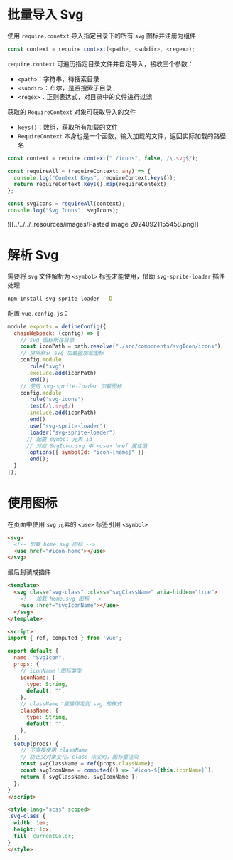 # 批量导入 Svg

使用 `require.conetxt` 导入指定目录下的所有 `svg` 图标并注册为组件

```js
const context = require.context(<path>, <subdir>, <regex>);
```

`require.context` 可遍历指定目录文件并自定导入，接收三个参数：
- `<path>`：字符串，待搜索目录
- `<subdir>`：布尔，是否搜索子目录
- `<regex>`：正则表达式，对目录中的文件进行过滤

获取的 `RequireContext` 对象可获取导入的文件
- `keys()`：数组，获取所有加载的文件
- `RequireContext` 本身也是一个函数，输入加载的文件，返回实际加载的路径名

```ts
const context = require.context("./icons", false, /\.svg$/);

const requireAll = (requireContext: any) => {
  console.log("Context Keys", requireContext.keys());
  return requireContext.keys().map(requireContext);
};

const svgIcons = requireAll(context);
console.log("Svg Icons", svgIcons);
```

![[../../../_resources/images/Pasted image 20240921155458.png]]

# 解析 Svg

需要将 `svg` 文件解析为 `<symbol>` 标签才能使用，借助 `svg-sprite-loader` 插件处理

```bash
npm install svg-sprite-loader --D
```

配置 `vue.config.js`：

```js title:vue.config.js
module.exports = defineConfig({
  chainWebpack: (config) => {
    // svg 图标所在目录
    const iconPath = path.resolve("./src/components/svgIcon/icons");
    // 排除默认 svg 加载器加载图标
    config.module
      .rule("svg")
      .exclude.add(iconPath)
      .end();
    // 使用 svg-sprite-loader 加载图标
    config.module
      .rule("svg-icons")
      .test(/\.svg$/)
      .include.add(iconPath)
      .end()
      .use("svg-sprite-loader")
      .loader("svg-sprite-loader")
      // 配置 symbol 元素 id
      // 对应 SvgIcon.svg 中 <use> href 属性值
      .options({ symbolId: "icon-[name]" })
      .end();
  }
});
```

# 使用图标

在页面中使用 `svg` 元素的 `<use>` 标签引用 `<symbol>`

```html
<svg>
  <!-- 加载 home.svg 图标 -->
  <use href="#icon-home"></use>
</svg>
```

最后封装成插件

```html title:SvgIcon.vue fold
<template>
  <svg class="svg-class" :class="svgClassName" aria-hidden="true">
    <!-- 加载 home.svg 图标 -->
    <use :href="svgIconName"></use>
  </svg>
</template>

<script>
import { ref, computed } from 'vue';

export default {
  name: "SvgIcon",
  props: {
    // iconName：图标类型
    iconName: {
      type: String,
      default: "",
    },
    // className：直接绑定到 svg 的样式
    className: {
      type: String,
      default: "",
    },
  },
  setup(props) {
    // 不直接使用 className
    // 防止父对象变化，class 未变时，图标重渲染
    const svgClassName = ref(props.className);
    const svgIconName = computed(() => `#icon-${this.iconName}`);
    return { svgClassName, svgIconName };
  },
}
</script>

<style lang="scss" scoped>
.svg-class {
  width: 1em;
  height: 1px;
  fill: currentColor;
}
</style>

```

